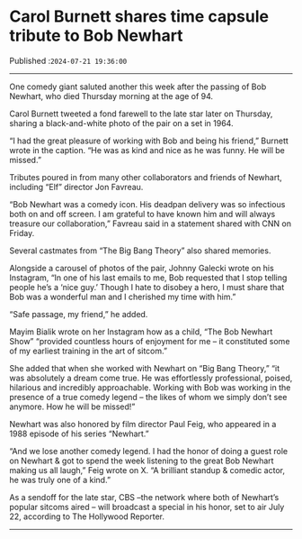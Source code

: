 # Carol Burnett shares time capsule tribute to Bob Newhart

Published :`2024-07-21 19:36:00`

---

One comedy giant saluted another this week after the passing of Bob Newhart, who died Thursday morning at the age of 94.

Carol Burnett tweeted a fond farewell to the late star later on Thursday, sharing a black-and-white photo of the pair on a set in 1964.

“I had the great pleasure of working with Bob and being his friend,” Burnett wrote in the caption. “He was as kind and nice as he was funny. He will be missed.”

Tributes poured in from many other collaborators and friends of Newhart, including “Elf” director Jon Favreau.

“Bob Newhart was a comedy icon. His deadpan delivery was so infectious both on and off screen. I am grateful to have known him and will always treasure our collaboration,” Favreau said in a statement shared with CNN on Friday.

Several castmates from “The Big Bang Theory” also shared memories.

Alongside a carousel of photos of the pair, Johnny Galecki wrote on his Instagram, “In one of his last emails to me, Bob requested that I stop telling people he’s a ‘nice guy.’ Though I hate to disobey a hero, I must share that Bob was a wonderful man and I cherished my time with him.”

“Safe passage, my friend,” he added.

Mayim Bialik wrote on her Instagram how as a child, “The Bob Newhart Show” “provided countless hours of enjoyment for me – it constituted some of my earliest training in the art of sitcom.”

She added that when she worked with Newhart on “Big Bang Theory,” “it was absolutely a dream come true. He was effortlessly professional, poised, hilarious and incredibly approachable. Working with Bob was working in the presence of a true comedy legend – the likes of whom we simply don’t see anymore. How he will be missed!”

Newhart was also honored by film director Paul Feig, who appeared in a 1988 episode of his series “Newhart.”

“And we lose another comedy legend. I had the honor of doing a guest role on Newhart & got to spend the week listening to the great Bob Newhart making us all laugh,” Feig wrote on X. “A brilliant standup & comedic actor, he was truly one of a kind.”

As a sendoff for the late star, CBS –the network where both of Newhart’s popular sitcoms aired – will broadcast a special in his honor, set to air July 22, according to The Hollywood Reporter.

---


